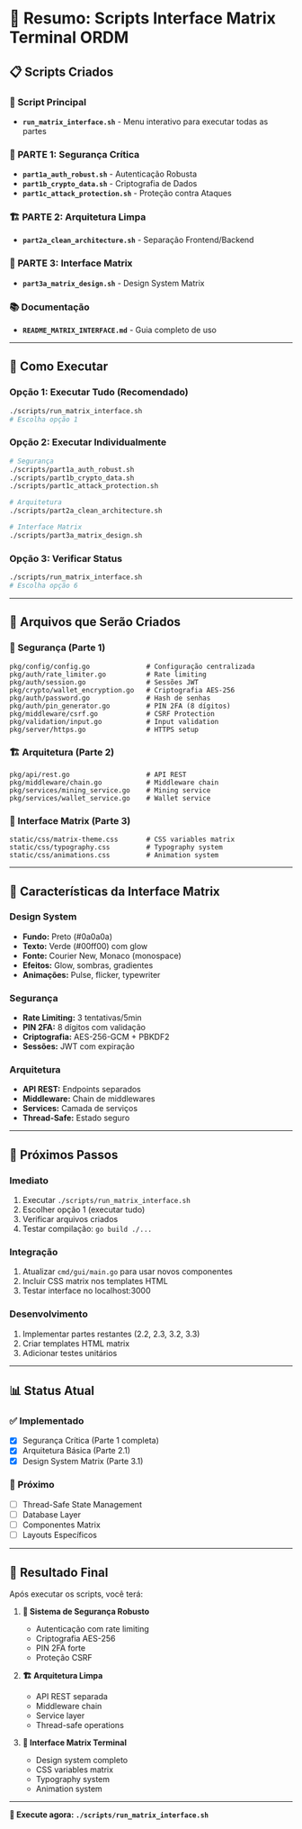 # 🎨 Resumo: Scripts Interface Matrix Terminal ORDM

## 📋 Scripts Criados

### **🚀 Script Principal**
- **`run_matrix_interface.sh`** - Menu interativo para executar todas as partes

### **🔐 PARTE 1: Segurança Crítica**
- **`part1a_auth_robust.sh`** - Autenticação Robusta
- **`part1b_crypto_data.sh`** - Criptografia de Dados  
- **`part1c_attack_protection.sh`** - Proteção contra Ataques

### **🏗️ PARTE 2: Arquitetura Limpa**
- **`part2a_clean_architecture.sh`** - Separação Frontend/Backend

### **🎨 PARTE 3: Interface Matrix**
- **`part3a_matrix_design.sh`** - Design System Matrix

### **📚 Documentação**
- **`README_MATRIX_INTERFACE.md`** - Guia completo de uso

---

## 🎯 Como Executar

### **Opção 1: Executar Tudo (Recomendado)**
```bash
./scripts/run_matrix_interface.sh
# Escolha opção 1
```

### **Opção 2: Executar Individualmente**
```bash
# Segurança
./scripts/part1a_auth_robust.sh
./scripts/part1b_crypto_data.sh
./scripts/part1c_attack_protection.sh

# Arquitetura
./scripts/part2a_clean_architecture.sh

# Interface Matrix
./scripts/part3a_matrix_design.sh
```

### **Opção 3: Verificar Status**
```bash
./scripts/run_matrix_interface.sh
# Escolha opção 6
```

---

## 📁 Arquivos que Serão Criados

### **🔐 Segurança (Parte 1)**
```
pkg/config/config.go              # Configuração centralizada
pkg/auth/rate_limiter.go          # Rate limiting
pkg/auth/session.go               # Sessões JWT
pkg/crypto/wallet_encryption.go   # Criptografia AES-256
pkg/auth/password.go              # Hash de senhas
pkg/auth/pin_generator.go         # PIN 2FA (8 dígitos)
pkg/middleware/csrf.go            # CSRF Protection
pkg/validation/input.go           # Input validation
pkg/server/https.go               # HTTPS setup
```

### **🏗️ Arquitetura (Parte 2)**
```
pkg/api/rest.go                   # API REST
pkg/middleware/chain.go           # Middleware chain
pkg/services/mining_service.go    # Mining service
pkg/services/wallet_service.go    # Wallet service
```

### **🎨 Interface Matrix (Parte 3)**
```
static/css/matrix-theme.css       # CSS variables matrix
static/css/typography.css         # Typography system
static/css/animations.css         # Animation system
```

---

## 🎨 Características da Interface Matrix

### **Design System**
- **Fundo:** Preto (#0a0a0a)
- **Texto:** Verde (#00ff00) com glow
- **Fonte:** Courier New, Monaco (monospace)
- **Efeitos:** Glow, sombras, gradientes
- **Animações:** Pulse, flicker, typewriter

### **Segurança**
- **Rate Limiting:** 3 tentativas/5min
- **PIN 2FA:** 8 dígitos com validação
- **Criptografia:** AES-256-GCM + PBKDF2
- **Sessões:** JWT com expiração

### **Arquitetura**
- **API REST:** Endpoints separados
- **Middleware:** Chain de middlewares
- **Services:** Camada de serviços
- **Thread-Safe:** Estado seguro

---

## 🚀 Próximos Passos

### **Imediato**
1. Executar `./scripts/run_matrix_interface.sh`
2. Escolher opção 1 (executar tudo)
3. Verificar arquivos criados
4. Testar compilação: `go build ./...`

### **Integração**
1. Atualizar `cmd/gui/main.go` para usar novos componentes
2. Incluir CSS matrix nos templates HTML
3. Testar interface no localhost:3000

### **Desenvolvimento**
1. Implementar partes restantes (2.2, 2.3, 3.2, 3.3)
2. Criar templates HTML matrix
3. Adicionar testes unitários

---

## 📊 Status Atual

### **✅ Implementado**
- [x] Segurança Crítica (Parte 1 completa)
- [x] Arquitetura Básica (Parte 2.1)
- [x] Design System Matrix (Parte 3.1)

### **🔄 Próximo**
- [ ] Thread-Safe State Management
- [ ] Database Layer
- [ ] Componentes Matrix
- [ ] Layouts Específicos

---

## 🎉 Resultado Final

Após executar os scripts, você terá:

1. **🔐 Sistema de Segurança Robusto**
   - Autenticação com rate limiting
   - Criptografia AES-256
   - PIN 2FA forte
   - Proteção CSRF

2. **🏗️ Arquitetura Limpa**
   - API REST separada
   - Middleware chain
   - Service layer
   - Thread-safe operations

3. **🎨 Interface Matrix Terminal**
   - Design system completo
   - CSS variables matrix
   - Typography system
   - Animation system

---

**🚀 Execute agora: `./scripts/run_matrix_interface.sh`**

